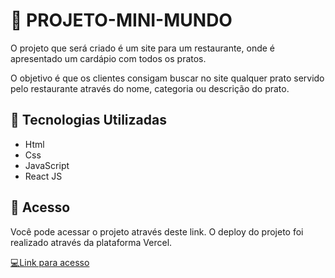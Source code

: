 # 🍴 PROJETO-MINI-MUNDO
O projeto que será criado é um site para um restaurante, onde é apresentado um cardápio com todos os pratos.  

O objetivo é que os clientes consigam buscar no site qualquer prato servido pelo restaurante através do nome, categoria ou descrição do prato.

 ## 🍴 Tecnologias Utilizadas
- Html
- Css
- JavaScript
- React JS

## 🍴 Acesso
Você pode acessar o projeto através deste link. O deploy do projeto foi realizado através da plataforma Vercel.

<a href="https://projeto-mini-mundo.vercel.app" target="_blank"> 💻Link para acesso <a/>
